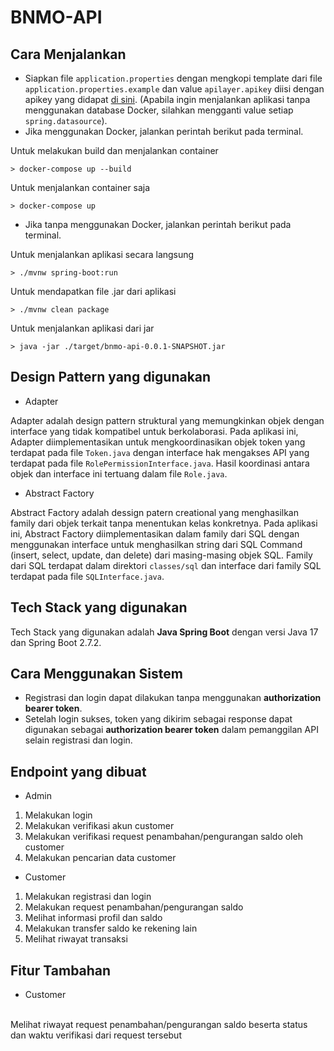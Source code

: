# BNMO-API

## Cara Menjalankan

- Siapkan file `application.properties` dengan mengkopi template dari file `application.properties.example` dan value `apilayer.apikey` diisi dengan apikey yang didapat <a href="https://apilayer.com/account">di sini</a>. (Apabila ingin menjalankan aplikasi tanpa menggunakan database Docker, silahkan mengganti value setiap `spring.datasource`).
- Jika menggunakan Docker, jalankan perintah berikut pada terminal.

Untuk melakukan build dan menjalankan container

`> docker-compose up --build`

Untuk menjalankan container saja

`> docker-compose up`

- Jika tanpa menggunakan Docker, jalankan perintah berikut pada terminal.

Untuk menjalankan aplikasi secara langsung

`> ./mvnw spring-boot:run`

Untuk mendapatkan file .jar dari aplikasi

`> ./mvnw clean package`

Untuk menjalankan aplikasi dari jar

`> java -jar ./target/bnmo-api-0.0.1-SNAPSHOT.jar`

## Design Pattern yang digunakan

- Adapter

Adapter adalah design pattern struktural yang memungkinkan objek dengan interface yang tidak kompatibel untuk berkolaborasi. Pada aplikasi ini, Adapter diimplementasikan untuk mengkoordinasikan objek token yang terdapat pada file `Token.java` dengan interface hak mengakses API yang terdapat pada file `RolePermissionInterface.java`. Hasil koordinasi antara objek dan interface ini tertuang dalam file `Role.java`.

- Abstract Factory

Abstract Factory adalah dessign patern creational yang menghasilkan family dari objek terkait tanpa menentukan kelas konkretnya. Pada aplikasi ini, Abstract Factory diimplementasikan dalam family dari SQL dengan menggunakan interface untuk menghasilkan string dari SQL Command (insert, select, update, dan delete) dari masing-masing objek SQL. Family dari SQL terdapat dalam direktori `classes/sql` dan interface dari family SQL terdapat pada file `SQLInterface.java`.

## Tech Stack yang digunakan

Tech Stack yang digunakan adalah <strong>Java Spring Boot</strong> dengan versi Java 17 dan Spring Boot 2.7.2.

## Cara Menggunakan Sistem

- Registrasi dan login dapat dilakukan tanpa menggunakan <strong>authorization bearer token</strong>.
- Setelah login sukses, token yang dikirim sebagai response dapat digunakan sebagai <strong>authorization bearer token</strong> dalam pemanggilan API selain registrasi dan login.

## Endpoint yang dibuat

- Admin
1. Melakukan login
2. Melakukan verifikasi akun customer
3. Melakukan verifikasi request penambahan/pengurangan saldo oleh customer
4. Melakukan pencarian data customer

- Customer
1. Melakukan registrasi dan login
2. Melakukan request penambahan/pengurangan saldo
3. Melihat informasi profil dan saldo
4. Melakukan transfer saldo ke rekening lain
5. Melihat riwayat transaksi

## Fitur Tambahan

- Customer
<br>
Melihat riwayat request penambahan/pengurangan saldo beserta status dan waktu verifikasi dari request tersebut